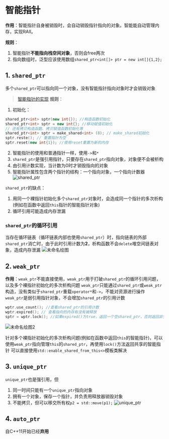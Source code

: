 # 智能指针
**作用**：智能指针自身被销毁时，会自动销毁指针指向的对象。智能能自动管理内存，实现RAII。

**规则**：
1. 智能指针**不能指向栈空间对象**，否则会free两次
2. 指向数组时，泛型应该使用数组`shared_ptr<int[]> ptr = new int[]{1,2};`


## 1. `shared_ptr`

多个`shared_ptr`可以指向同一个对象，没有智能指针指向对象时才会销毁对象
> [智能指针的实现](../4.函数/7.智能指针的实现.md)
**规则**：
1. 初始化：
```cpp
shared_ptr<int> sptr(new int{}); //构造函数初始化
shared_ptr<int> sptr = new int{}; //移动赋值初始化
// 还有拷贝构造函数、拷贝赋值函数初始化等
shared_ptr<int> sptr = make_shared<int> (8); // make_shared初始化
sptr.reste(); // 重置指针为空
sptr.reset(new int{1}); //使用reset重置为新的内存
```
2. 智能指针的使用和普通指针一样，使用`->`和`*`
3. `shared_ptr`是强引用指针，只要存在`shared_ptr`指向对象，对象便不会被析构
4. 由引用计数实现，当计数为0时才销毁指向的对象
5. 智能指针属性包含两个指针的结构：一个指向对象，一个指向计数器
![shared_ptr](https://i.loli.net/2020/04/12/OahEsZdb4iQDztH.png)
 
`shared_ptr`的缺点：
1. 用同一个裸指针初始化多个`shared_ptr`对象时，会造成同一个指针的多次析构(例如在函数中返回`this`指针的智能指针对象)
2. 循环引用可能造成内存泄漏


### `shared_ptr`的循环引用
当存在循环链表（循环链表内部也使用`shared_ptr`）时，指向链表的外部`shared_ptr`消亡时，由于此时引用计数为**2**，析构函数不会`delete`堆空间链表对象，造成内存泄漏
![未命名绘图](https://i.loli.net/2021/03/20/dmvZjDuoxcqlOJ1.png)


## 2. `weak_ptr`
**作用**：`weak_ptr`不能直接使用，`weak_ptr`用于打破`shared_ptr`的循环引用问题，以及多个裸指针初始化的多次析构问题
`weak_ptr`只能通过`shared_ptr`或`weak_ptr`构造，没有类似于`shared_ptr`重载`operator*`和`->`，不能对资源进行操作
`weak_ptr`是弱引用指针对象，不会增加`shared_ptr`的引用计数

```c
wptr.use_count(); //查看shared_ptr的引用计数
wptr.expired(); // 查看指向的内存有没有被释放
sptr = wptr.lock();	//如果expired()为true，返回一个空shared_ptr，否则返回非空shared_ptr
```

![未命名绘图2](https://i.loli.net/2021/03/20/k5V8tm1q9yivFaG.png)

针对多个裸指针初始化的多次析构问题(例如在函数中返回`this`的智能指针)，可以使用`weak_ptr`指向管理`this`的`shared_ptr`，再使用`lock()`方法返回共享的智能指针
可以直接使用`std::enable_shared_from_this<>`模板类解决

## 3. `unique_ptr`
`unique_ptr`也是强引用，但

1. 同一时间只能有一个`unique_ptr`指向对象
2. 拥有一个对象，保存一个指针，并负责用释放器销毁对象
3. 不能拷贝，但可以移交所有权`p2 = std::move(p1);`
![unique_ptr](https://i.loli.net/2020/04/12/5tXm4eLuf8GYB6a.png)

## 4. `auto_ptr`
自C++11开始已经**弃用**